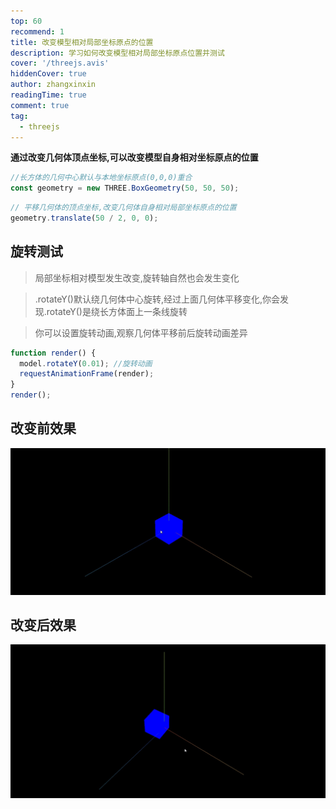 ```yaml
---
top: 60
recommend: 1
title: 改变模型相对局部坐标原点的位置
description: 学习如何改变模型相对局部坐标原点位置并测试
cover: '/threejs.avis'
hiddenCover: true
author: zhangxinxin
readingTime: true
comment: true
tag:
  - threejs
---
```


**通过改变几何体顶点坐标,可以改变模型自身相对坐标原点的位置**

```js
//长方体的几何中心默认与本地坐标原点(0,0,0)重合
const geometry = new THREE.BoxGeometry(50, 50, 50);
```

```js
// 平移几何体的顶点坐标,改变几何体自身相对局部坐标原点的位置
geometry.translate(50 / 2, 0, 0);
```

## 旋转测试

> 局部坐标相对模型发生改变,旋转轴自然也会发生变化

> .rotateY()默认绕几何体中心旋转,经过上面几何体平移变化,你会发现.rotateY()是绕长方体面上一条线旋转

> 你可以设置旋转动画,观察几何体平移前后旋转动画差异

```js
function render() {
  model.rotateY(0.01); //旋转动画
  requestAnimationFrame(render);
}
render();
```

## 改变前效果

![](../../public/threejs/改变模型相对局部坐标原点的位置.gif)

## 改变后效果

![](../../public/threejs/改变模型相对局部坐标原点的位置2.gif)
